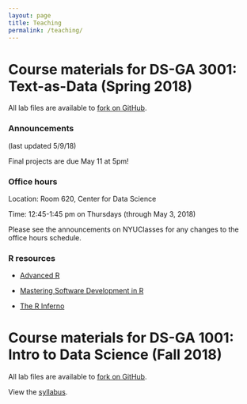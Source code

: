 ```yaml
---
layout: page
title: Teaching
permalink: /teaching/
---
```


# Course materials for DS-GA 3001: Text-as-Data (Spring 2018)

All lab files are available to <a href="https://github.com/leslie-huang/Text-as-Data-Lab-Spr2018">fork on GitHub</a>.

### Announcements

(last updated 5/9/18)

Final projects are due May 11 at 5pm!

### Office hours

Location: Room 620, Center for Data Science

Time: 12:45-1:45 pm on Thursdays (through May 3, 2018)

Please see the announcements on NYUClasses for any changes to the office hours schedule.

### R resources

- <a href="http://adv-r.had.co.nz/">Advanced R</a>

- <a href="https://bookdown.org/rdpeng/RProgDA/">Mastering Software Development in R</a>

- <a href="http://www.burns-stat.com/pages/Tutor/R_inferno.pdf">The R Inferno</a>

# Course materials for DS-GA 1001: Intro to Data Science (Fall 2018)

All lab files are available to <a href="https://github.com/leslie-huang/DataScienceCourse">fork on GitHub</a>.

View the <a href="https://github.com/briandalessandro/DataScienceCourse/blob/master/ipython/references/Syllabus_2018.pdf">syllabus</a>.